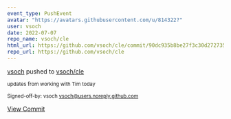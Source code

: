 ```yaml
---
event_type: PushEvent
avatar: "https://avatars.githubusercontent.com/u/814322?"
user: vsoch
date: 2022-07-07
repo_name: vsoch/cle
html_url: https://github.com/vsoch/cle/commit/90dc935b8be27f3c30d272735c2d956c8a735986
repo_url: https://github.com/vsoch/cle
---
```


<a href='https://github.com/vsoch' target='_blank'>vsoch</a> pushed to <a href='https://github.com/vsoch/cle' target='_blank'>vsoch/cle</a>

<small>updates from working with Tim today

Signed-off-by: vsoch <vsoch@users.noreply.github.com></small>

<a href='https://github.com/vsoch/cle/commit/90dc935b8be27f3c30d272735c2d956c8a735986' target='_blank'>View Commit</a>